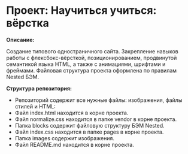 # Проект: Научиться учиться: вёрстка

**Описание:**

Cоздание типового одностраничного сайта. Закрепление навыков работы с флексбокс-вёрсткой, позиционированием, продвинутой семантикой языка HTML, а также с анимациями, шрифтами и фреймами. Файловая структура проекта оформлена по правилам Nested БЭМ.

**Структура репозитория:**

* Репозиторий содержит все нужные файлы: изображения, файлы стилей и HTML:
* Файл index.html находится в корне проекта.
* Файл normalize.css находится в папке vendor в корне проекта.
* Папка blocks содержит файловую структуру БЭМ Nested.
* Файл index.css находится в папке pages в корне проекта.
* Папка images содержит изображения.
* Файл README.md находится в корне проекта.
